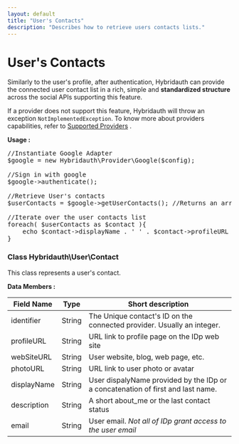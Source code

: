 ```yaml
---
layout: default
title: "User's Contacts"
description: "Describes how to retrieve users contacts lists."
---
```


User's Contacts
===============

Similarly to the user's profile, after authentication, Hybridauth can provide the connected user contact
list in a rich, simple and **standardized structure** across the social APIs supporting this feature.

If a provider does not support this feature, Hybridauth will throw an exception `NotImplementedException`.
To know more about providers capabilities, refer to [Supported Providers](providers.html) .

**Usage :**

<pre>
//Instantiate Google Adapter
$google = new Hybridauth\Provider\Google($config);

//Sign in with google
$google->authenticate();

//Retrieve User's contacts
$userContacts = $google->getUserContacts(); //Returns an array of Hybridauth\User\Contact objects

//Iterate over the user contacts list
foreach( $userContacts as $contact ){
	echo $contact->displayName . ' ' . $contact->profileURL . "\n";
}
</pre>


### Class Hybridauth\User\Contact

This class represents a user's contact.

**Data Members :**

Field Name    | Type     | Short description
------------- | ---------| -------------------------------------------------------
identifier    | String   | The Unique contact's ID on the connected provider. Usually an integer.
profileURL    | String   | URL link to profile page on the IDp web site
webSiteURL    | String   | User website, blog, web page, etc.
photoURL      | String   | URL link to user photo or avatar
displayName   | String   | User dispalyName provided by the IDp or a concatenation of first and last name.
description   | String   | A short about_me or the last contact status
email         | String   | User email. *Not all of IDp grant access to the user email*
